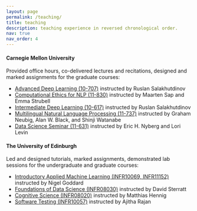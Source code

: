 ```yaml
---
layout: page
permalink: /teaching/
title: teaching
description: teaching experience in reversed chronological order.  
nav: true
nav_order: 4
---
```


#### Carnegie Mellon University
Provided office hours, co-delivered lectures and recitations, designed and marked assignments for the graduate courses:
- [Advanced Deep Learning (10-707)](https://deeplearning-cmu-10707-2022spring.github.io) instructed by Ruslan Salakhutdinov
- [Computational Ethics for NLP (11-830)](https://strubell.github.io/teaching/11-830/) instructed by Maarten Sap and Emma Strubell
- [Intermediate Deep Learning (10-617)](https://rsalakhucmu.github.io/10417-22/) instructed by Ruslan Salakhutdinov
- [Multilingual Natural Language Processing (11-737)](http://phontron.com/class/multiling2022/) instructed by Graham Neubig, Alan W. Black, and Shinji Watanabe
- [Data Science Seminar (11-631)](https://www.coursicle.com/cmu/courses/LTI/11631/) instructed by Eric H. Nyberg and Lori Levin

#### The University of Edinburgh
Led and designed tutorials, marked assignments, demonstrated lab sessions for the undergraduate and graduate courses:
- [Introductory Applied Machine Learning (INFR10069, INFR11152)](http://www-test.drps.ed.ac.uk/17-18/dpt/cxinfr11152.htm) instructed by Nigel Goddard
- [Foundations of Data Science (INFR08030)](http://www.drps.ed.ac.uk/20-21/dpt/cxinfr08030.htm) instructed by David Sterratt
- [Cognitive Science (INFR08020)](http://www.drps.ed.ac.uk/21-22/dpt/cxinfr08020.htm) instructed by Matthias Hennig
- [Software Testing (INFR10057)](http://www.drps.ed.ac.uk/20-21/dpt/cxinfr10057.htm) instructed by Ajitha Rajan
